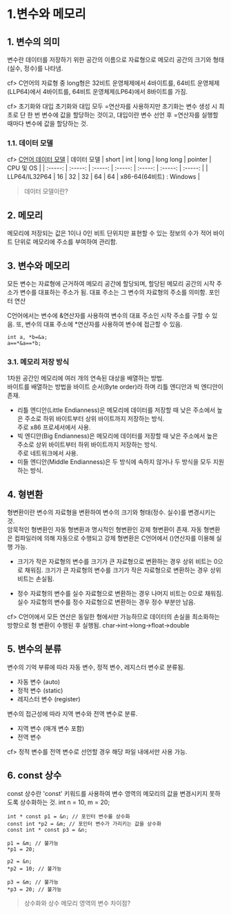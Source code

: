 1.변수와 메모리
============
## 1. 변수의 의미  
변수란 데이터를 저장하기 위한 공간의 이름으로 자료형으로 메모리 공간의 크기와 형태(실수, 정수)를 나타냄.  
  
cf> C언어의 자료형 중 long형은 32비트 운영체제에서 4바이트를, 64비트 운영체제(LLP64)에서 4바이트를, 64비트 운영체제(LP64)에서 8바이트를 가짐.

cf> 초기화와 대입
초기화와 대입 모두 =연산자를 사용하지만 초기화는 변수 생성 시 최초로 단 한 번 변수에 값을 할당하는 것이고, 대입이란 변수 선언 후  =연산자를 실행할 때마다 변수에 값을 할당하는 것.

### 1.1. 데이터 모델  

cf> [C언어 데이터 모델](https://dojang.io/mod/page/view.php?id=737)
| 데이터 모델 | short | int | long | long long | pointer | CPU 및 OS |
| :-----: | :-----: | :-----: | :-----: | :-----: | :-----: | :-----: |
| LLP64/IL32P64 | 16 | 32 | 32 | 64	| 64 | x86-64(64비트) : Windows |
  
> 데이터 모델이란?  

## 2.  메모리  
메모리에 저장되는 값은 1이나 0인 비트 단위지만 표현할 수 있는 정보의 수가 적어 바이트 단위로 메모리에 주소를 부여하여 관리함.

## 3. 변수와 메모리  
모든 변수는 자료형에 근거하여 메모리 공간에 할당되며, 할당된 메모리 공간의 시작 주소가 변수를 대표하는 주소가 됨. 
대표 주소는 그 변수의 자료형의 주소를 의미함. 포인터 연산  

C언어에서는 변수에 &연산자를 사용하여 변수의 대표 주소인 시작 주소를 구할 수 있음.
또, 변수의 대표 주소에 *연산자를 사용하여 변수에 접근할 수 있음.  

    int a, *b=&a;  
    a==*&a==*b;

### 3.1. 메모리 저장 방식
1차원 공간인 메모리에 여러 개의 연속된 대상을 배열하는 방법.  
바이트를 배열하는 방법을 바이트 순서(Byte order)라 하며 리틀 엔디안과 빅 엔디안이 존재.  

* 리틀 엔디안(Little Endianness)은 메모리에 데이터를 저장할 때 낮은 주소에서 높은 주소로 하위 바이트부터 상위 바이트까지 저장하는 방식.  
주로 x86 프로세서에서 사용.
* 빅 엔디안(Big Endianness)은 메모리에 데이터를 저장할 때 낮은 주소에서 높은 주소로 상위 바이트부터 하위 바이트까지 저장하는 방식.  
 주로 네트워크에서 사용.
* 미들 엔디안(Middle Endianness)은 두 방식에 속하지 않거나 두 방식을 모두 지원하는 방식.
  
## 4. 형변환
형변환이란 변수의 자료형을 변환하여 변수의 크기와 형태(정수. 실수)를 변경시키는 것.  
암묵적인 형변환인 자동 형변환과 명시적인 형변환인 강제 형변환이 존재. 자동 형변환은 컴파일러에 의해 자동으로 수행되고 강제 형변환은 C언어에서 ()연산자를 이용해 실행 가능.

* 크기가 작은 자료형의 변수를 크기가 큰 자료형으로 변환하는 경우 상위 비트는 0으로 채워짐.
크기가 큰 자료형의 변수를 크기가 작은 자료형으로 변환하는 경우 상위 비트는 손실됨.

* 정수 자료형의 변수를 실수 자료형으로 변환하는 경우 나머지 비트는 0으로 채워짐.
실수 자료형의 변수를 정수 자료형으로 변환하는 경우 정수 부분만 남음.

cf> C언어에서 모든 연산은 동일한 형에서만 가능하므로 데이터의 손실을 최소화하는 방향으로 형 변환이 수행된 후 실행됨.
char->int->long->float->double

## 5. 변수의 분류
변수의 기억 부류에 따라 자동 변수, 정적 변수, 레지스터 변수로 분류됨.
* 자동 변수 (auto)
* 정적 변수 (static)
* 레지스터 변수 (register)

변수의 접근성에 따라 지역 변수와 전역 변수로 분류.
* 지역 변수 (매개 변수 포함)
* 전역 변수
 
cf> 정적 변수를 전역 변수로 선언할 경우 해당 파일 내에서만 사용 가능.

## 6. const 상수
const 상수란 'const' 키워드를 사용하여 변수 영역의 메모리의 값을 변경시키지 못하도록 상수화하는 것.
    int n = 10, m = 20;

    int * const p1 = &n; // 포인터 변수를 상수화
    const int *p2 = &m; // 포인터 변수가 가리키는 값을 상수화
    const int * const p3 = &n; 
    
    p1 = &m; // 불가능
    *p1 = 20;
    
    p2 = &n;
    *p2 = 10; // 불가능 

    p3 = &m; // 불가능
    *p3 = 20; // 불가능

> 상수화와 상수 메모리 영역의 변수 차이점?